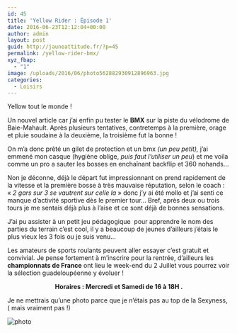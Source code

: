 ```yaml
---
id: 45
title: 'Yellow Rider : Épisode 1'
date: 2016-06-23T12:12:04+00:00
author: admin
layout: post
guid: http://jauneattitude.fr/?p=45
permalink: /yellow-rider-bmx/
xyz_fbap:
  - "1"
image: /uploads/2016/06/photo562882930912896963.jpg
categories:
  - Loisirs
---
```

Yellow tout le monde !

Un nouvel article car j&rsquo;ai enfin pu tester le **BMX** sur la piste du vélodrome de Baie-Mahault. Après plusieurs tentatives, contretemps à la première, orage et pluie soudaine à la deuxième, la troisième fut la bonne !

On m&rsquo;a donc prêté un gilet de protection et un bmx _(un peu petit),_ j&rsquo;ai emmené mon casque (hygiène oblige, _puis faut l&rsquo;utiliser un peu_) et me voila comme un pro a sauter les bosses en enchaînant backflip et 360 nohands…

Non je déconne, déjà le départ fut impressionnant on prend rapidement de la vitesse et la première bosse à très mauvaise réputation, selon le coach : « _2 gars sur 3 se vautrent sur celle la_ » donc j&rsquo;y ai été mollo et j&rsquo;ai senti ce manque d&rsquo;activité sportive dès le premier tour… Bref, après deux ou trois tours je me sentais déjà plus à l&rsquo;aise et ce sont déjà de bonnes sensations.

J&rsquo;ai pu assister à un petit jeu pédagogique  pour apprendre le nom des parties du terrain c&rsquo;est cool, il y a beaucoup de jeunes d&rsquo;ailleurs j&rsquo;étais le plus vieux les 3 fois ou je suis venu…

Les amateurs de sports roulants peuvent aller essayer c&rsquo;est gratuit et convivial. Je pense fortement à m&rsquo;inscrire pour la rentrée, d&rsquo;ailleurs les **championnats de France** ont lieu le week-end du 2 Juillet vous pourrez voir la sélection guadeloupéenne y évoluer !

<p style="text-align: center;">
  <strong>Horaires : Mercredi et Samedi de 16 à 18H .</strong>
</p>

Je ne mettrais qu&rsquo;une photo parce que je n&rsquo;étais pas au top de la Sexyness, ( mais vraiment pas !)

![photo](https://lh3.googleusercontent.com/fIGFKanmQaS80Vw17P4OZimVY_-UwAPX8uPqNhI5QfsyPf9UToJHkxpy0lzoOOVhPIR8vL68wXTyEan8zfHKb79xi2PJQbsSSa5Dh4mjlm3kyEQQeYs0fNTfI12ckOzzhiwWQcXuQpzHvgaCPovWepyGLIRUzMIYoBD67hIdYv8gG06JDGxgMmLRxsXiCY-6n01g9CGknftH5D_439H45Mjsyzn4Vs_Rt_8WVdXHa77SlUlGFK_vqLm_t1evrWP_VTGxDKZ60AvVxbMBZNHnSw52mIarG5F0mfJh6o7CtSzhHem-QIYrfohB5H6zSW_CzLwsGhF5i1vZ6YORMQ0hlWJYeDxHYenCzo6Q6vey8qrTJmPrAUnegH6gmz4LIhB7mGt01tIHdQPkH4CXuC1UOQLvOnDXLzUiQTmbguvGhRAPDJSldU2cpVhftPE0bBT3_R7OGHNIq97hVzlAdLDrVRVpcHIfD50c0rNcfm-rMompl0J9ZLadKEU_-o6QFKDZGU_XS8txDIpM1ZxlqbOQj-zVhJwLWE2Gw1gr7DTSIL7TG4g8BhYQyGytg_l4bgzD3TuSSt9MVVeg22LBBYwkt89QeX5v60j=w537-h953-no)